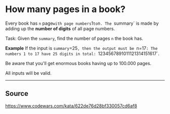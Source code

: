# How many pages in a book?

Every book has `n` page` with page numbers `1` to `n`. The `summary` is made by adding up the **number of digits** of all page numbers.

Task: Given the `summary`, find the number of pages `n` the book has.

**Example**
If the input is `summary`=25`, then the output must be `n=17`: The numbers 1 to 17 have 25 digits in total: `1234567891011121314151617`.

Be aware that you'll get enormous books having up to 100.000 pages.

All inputs will be valid.

---

## Source

https://www.codewars.com/kata/622de76d28bf330057cd6af8
